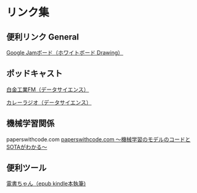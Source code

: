 # リンク集

## 便利リンク General

[Google Jamボード（ホワイトボード Drawing）](https://jamboard.google.com/)

## ポッドキャスト

[白金工業FM（データサイエンス）](https://shirokane-kougyou.fm/)

[カレーラジオ（データサイエンス）](https://note.com/currypurin/n/n32d346396559)

## 機械学習関係

paperswithcode.com [paperswithcode.com 〜機械学習のモデルのコードとSOTAがわかる〜](https://paperswithcode.com/sota)

## 便利ツール

[電書ちゃん（epub kindle本執筆)](https://conv.denshochan.com/markdown)


